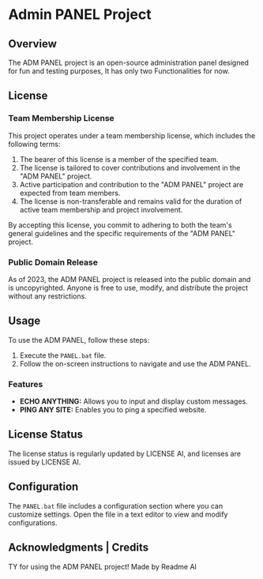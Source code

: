 # Admin PANEL Project

## Overview

The ADM PANEL project is an open-source administration panel designed for fun and testing purposes, It has only two Functionalities for now.

## License

### Team Membership License

This project operates under a team membership license, which includes the following terms:

1. The bearer of this license is a member of the specified team.
2. The license is tailored to cover contributions and involvement in the "ADM PANEL" project.
3. Active participation and contribution to the "ADM PANEL" project are expected from team members.
4. The license is non-transferable and remains valid for the duration of active team membership and project involvement.

By accepting this license, you commit to adhering to both the team's general guidelines and the specific requirements of the "ADM PANEL" project.

### Public Domain Release

As of 2023, the ADM PANEL project is released into the public domain and is uncopyrighted. Anyone is free to use, modify, and distribute the project without any restrictions.

## Usage

To use the ADM PANEL, follow these steps:

1. Execute the `PANEL.bat` file.
2. Follow the on-screen instructions to navigate and use the ADM PANEL.

### Features

- **ECHO ANYTHING:** Allows you to input and display custom messages.
- **PING ANY SITE:** Enables you to ping a specified website.

## License Status

The license status is regularly updated by LICENSE AI, and licenses are issued by LICENSE AI.

## Configuration

The `PANEL.bat` file includes a configuration section where you can customize settings. Open the file in a text editor to view and modify configurations.

## Acknowledgments | Credits

TY for using the ADM PANEL project!
Made by Readme AI
